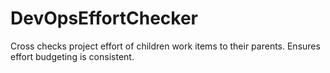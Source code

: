 # DevOpsEffortChecker
Cross checks project effort of children work items to their parents. Ensures effort budgeting is consistent.
